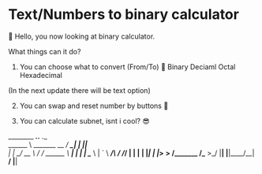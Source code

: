 # Text/Numbers to binary calculator

👋 Hello, you now looking at binary calculator.

What things can it do?

1) You can choose what to convert (From/To) 🤩
  Binary
  Deciaml
  Octal
  Hexadecimal

(In the next update there will be text option)

2) You can swap and reset number by buttons 🥳

3) You can calculate subnet, isnt i cool? 😎



________                          _____.__.__  .__        
\______ \   _______  __         _/ ____\__|  | |__|_____  
 |    |  \_/ __ \  \/ /  ______ \   __\|  |  | |  \____ \ 
 |    `   \  ___/\   /  /_____/  |  |  |  |  |_|  |  |_> >
/_______  /\___  >\_/            |__|  |__|____/__|   __/ 
                                                  |__|    
